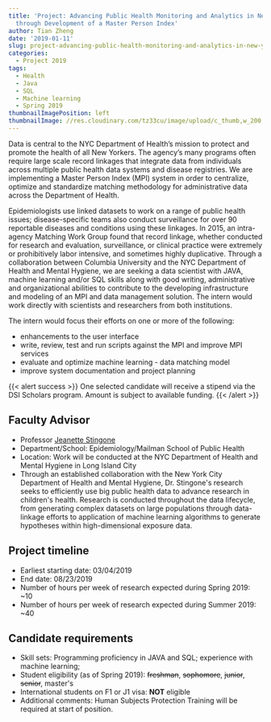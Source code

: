 ```yaml
---
title: 'Project: Advancing Public Health Monitoring and Analytics in New York City
  through Development of a Master Person Index'
author: Tian Zheng
date: '2019-01-11'
slug: project-advancing-public-health-monitoring-and-analytics-in-new-york-city-through-development-of-a-master-person-index
categories:
  - Project 2019
tags:
  - Health
  - Java
  - SQL
  - Machine learning
  - Spring 2019
thumbnailImagePosition: left
thumbnailImage: //res.cloudinary.com/tz33cu/image/upload/c_thumb,w_200,g_face/v1516632872/healthcare_pht18w.png
---
```

Data is central to the NYC Department of Health’s mission to protect and promote the health of all New Yorkers. The agency’s many programs often require large scale record linkages that integrate data from individuals across multiple public health data systems and disease registries. We are implementing a Master Person Index (MPI) system in order to centralize, optimize and standardize matching methodology for administrative data across the Department of Health.

<!--more-->
Epidemiologists use linked datasets to work on a range of public health issues; disease-specific teams also conduct surveillance for over 90 reportable diseases and conditions using these linkages. In 2015, an intra-agency Matching Work Group found that record linkage, whether conducted for research and evaluation, surveillance, or clinical practice were extremely or prohibitively labor intensive, and sometimes highly duplicative. Through a collaboration between Columbia University and the NYC Department of Health and Mental Hygiene, we are seeking a data scientist with JAVA, machine learning and/or SQL skills along with good writing, administrative and organizational abilities to contribute to the developing infrastructure and modeling of an MPI and data management solution. The intern would work directly with scientists and researchers from both institutions.

The intern would focus their efforts on one or more of the following: 

+ enhancements to the user interface 
+ write, review, test and run scripts against the MPI and improve MPI services 
+ evaluate and optimize machine learning - data matching model
+ improve system documentation and project planning

{{< alert success >}}
One selected candidate will receive a stipend via the DSI Scholars program. Amount is subject to available funding. 
{{< /alert >}}

## Faculty Advisor
+ Professor [Jeanette Stingone](https://www.mailman.columbia.edu/people/our-faculty/js5406 )
+ Department/School: Epidemiology/Mailman School of Public Health
+ Location: Work will be conducted at the NYC Department of Health and Mental Hygiene in Long Island City
+ Through an established collaboration with the New York City Department of Health and Mental Hygiene, Dr. Stingone's research seeks to efficiently use big public health data to advance research in children's health. Research is conducted throughout the data lifecycle, from generating complex datasets on large populations through data-linkage efforts to application of machine learning algorithms to generate hypotheses within high-dimensional exposure data.

## Project timeline
+ Earliest starting date: 03/04/2019
+ End date: 08/23/2019
+ Number of hours per week of research expected during Spring 2019: ~10
+ Number of hours per week of research expected during Summer 2019: ~40

## Candidate requirements
+ Skill sets: Programming proficiency in JAVA and SQL; experience with machine learning; 
+ Student eligibility  (as of Spring 2019): ~~freshman~~, ~~sophomore~~, ~~junior~~, ~~senior~~, master's
+ International students on F1 or J1 visa: **NOT** eligible
+ Additional comments: Human Subjects Protection Training will be required at start of position.
